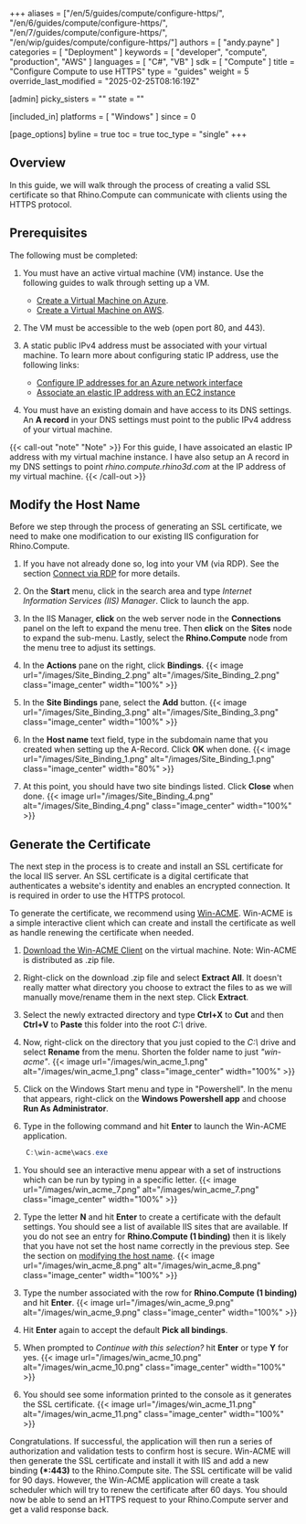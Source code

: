 +++
aliases = ["/en/5/guides/compute/configure-https/", "/en/6/guides/compute/configure-https/", "/en/7/guides/compute/configure-https/", "/en/wip/guides/compute/configure-https/"]
authors = [ "andy.payne" ]
categories = [ "Deployment" ]
keywords = [ "developer", "compute", "production", "AWS" ]
languages = [ "C#", "VB" ]
sdk = [ "Compute" ]
title = "Configure Compute to use HTTPS"
type = "guides"
weight = 5
override_last_modified = "2025-02-25T08:16:19Z"

[admin]
picky_sisters = ""
state = ""

[included_in]
platforms = [ "Windows" ]
since = 0

[page_options]
byline = true
toc = true
toc_type = "single"
+++

## Overview

In this guide, we will walk through the process of creating a valid SSL certificate so that Rhino.Compute can communicate with clients using the HTTPS protocol.

## Prerequisites

The following must be completed:

1. You must have an active virtual machine (VM) instance. Use the following guides to walk through setting up a VM.

    * [Create a Virtual Machine on Azure](../creating-an-Azure-VM).
    * [Create a Virtual Machine on AWS](../creating-an-aws-vm).

1. The VM must be accessible to the web (open port 80, and 443).

1. A static public IPv4 address must be associated with your virtual machine. To learn more about configuring static IP address, use the following links:
    * [Configure IP addresses for an Azure network interface](https://learn.microsoft.com/en-us/azure/virtual-network/ip-services/virtual-network-network-interface-addresses?tabs=nic-address-portal#add-ip-addresses)
    * [Associate an elastic IP address with an EC2 instance](https://docs.aws.amazon.com/AWSEC2/latest/UserGuide/elastic-ip-addresses-eip.html)

1. You must have an existing domain and have access to its DNS settings. An **A record** in your DNS settings must point to the public IPv4 address of your virtual machine.

{{< call-out "note" "Note" >}}
For this guide, I have assoicated an elastic IP address with my virtual machine instance. I have also setup an A record in my DNS settings to point *rhino.compute.rhino3d.com* at the IP address of my virtual machine.
{{< /call-out >}}

## Modify the Host Name

Before we step through the process of generating an SSL certificate, we need to make one modification to our existing IIS configuration for Rhino.Compute.

1. If you have not already done so, log into your VM (via RDP). See the section [Connect via RDP](../deploy-to-iis/#connect-via-rdp) for more details.

1. On the **Start** menu, click in the search area and type *Internet Information Services (IIS) Manager*. Click to launch the app.

1. In the IIS Manager, **click** on the web server node in the **Connections** panel on the left to expand the menu tree. Then **click** on the **Sites** node to expand the sub-menu. Lastly, select the **Rhino.Compute** node from the menu tree to adjust its settings.

1. In the **Actions** pane on the right, click **Bindings**. {{< image url="/images/Site_Binding_2.png" alt="/images/Site_Binding_2.png" class="image_center" width="100%" >}}

1. In the **Site Bindings** pane, select the **Add** button. {{< image url="/images/Site_Binding_3.png" alt="/images/Site_Binding_3.png" class="image_center" width="100%" >}}

1. In the **Host name** text field, type in the subdomain name that you created when setting up the A-Record. Click **OK** when done.
{{< image url="/images/Site_Binding_1.png" alt="/images/Site_Binding_1.png" class="image_center" width="80%" >}}

1. At this point, you should have two site bindings listed. Click **Close** when done. {{< image url="/images/Site_Binding_4.png" alt="/images/Site_Binding_4.png" class="image_center" width="100%" >}}

## Generate the Certificate

The next step in the process is to create and install an SSL certificate for the local IIS server. An SSL certificate is a digital certificate that authenticates a website's identity and enables an encrypted connection. It is required in order to use the HTTPS protocol.

To generate the certificate, we recommend using [Win-ACME](https://www.win-acme.com/). Win-ACME is a simple interactive client which can create and install the certificate as well as handle renewing the certificate when needed.

1. [Download the Win-ACME Client](https://github.com/win-acme/win-acme/releases/download/v2.2.2.1449/win-acme.v2.2.2.1449.x64.pluggable.zip) on the virtual machine. Note: Win-ACME is distributed as .zip file.

1. Right-click on the download .zip file and select **Extract All**. It doesn't really matter what directory you choose to extract the files to as we will manually move/rename them in the next step. Click **Extract**.

1. Select the newly extracted directory and type **Ctrl+X** to **Cut** and then **Ctrl+V** to **Paste** this folder into the root <i>C:\\</i> drive. 

1. Now, right-click on the directory that you just copied to the <i>C:\\</i> drive and select **Rename** from the menu. Shorten the folder name to just *"win-acme"*. 
{{< image url="/images/win_acme_1.png" alt="/images/win_acme_1.png" class="image_center" width="100%" >}}

1. Click on the Windows Start menu and type in "Powershell". In the menu that appears, right-click on the **Windows Powershell app** and choose **Run As Administrator**.

1. Type in the following command and hit **Enter** to launch the Win-ACME application.
```powershell
    C:\win-acme\wacs.exe
```
1. You should see an interactive menu appear with a set of instructions which can be run by typing in a specific letter.
{{< image url="/images/win_acme_7.png" alt="/images/win_acme_7.png" class="image_center" width="100%" >}} 

1. Type the letter **N** and hit **Enter** to create a certificate with the default settings. You should see a list of available IIS sites that are available. If you do not see an entry for **Rhino.Compute (1 binding)** then it is likely that you have not set the host name correctly in the previous step. See the section on [modifying the host name](#modify-the-host-name).
{{< image url="/images/win_acme_8.png" alt="/images/win_acme_8.png" class="image_center" width="100%" >}} 

1. Type the number associated with the row for **Rhino.Compute (1 binding)** and hit **Enter**.
{{< image url="/images/win_acme_9.png" alt="/images/win_acme_9.png" class="image_center" width="100%" >}} 

1. Hit **Enter** again to accept the default **Pick all bindings**.

1. When prompted to *Continue with this selection?* hit **Enter** or type **Y** for yes.
{{< image url="/images/win_acme_10.png" alt="/images/win_acme_10.png" class="image_center" width="100%" >}} 

1. You should see some information printed to the console as it generates the SSL certificate.
{{< image url="/images/win_acme_11.png" alt="/images/win_acme_11.png" class="image_center" width="100%" >}} 

Congratulations. If successful, the application will then run a series of authorization and validation tests to confirm host is secure. Win-ACME will then generate the SSL certificate and install it with IIS and add a new binding **(*:443)** to the Rhino.Compute site. The SSL certificate will be valid for 90 days. However, the Win-ACME application will create a task scheduler which will try to renew the certificate after 60 days. You should now be able to send an HTTPS request to your Rhino.Compute server and get a valid response back.

<br>
